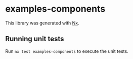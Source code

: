 # examples-components

This library was generated with [Nx](https://nx.dev).

## Running unit tests

Run `nx test examples-components` to execute the unit tests.
